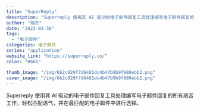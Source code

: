 ```yaml
---
title: "SuperReply"
description: "Superreply 使用其 AI 驱动的电子邮件回复工具处理编写电子邮件回复的所有艰苦工作。轻松匹配语气，并在最匹配的"
author: "瑞东"
date: "2023-03-30"
tags:
  - "电子邮件"
categories: 电子邮件
series: "application"
website_link: "https://superreply.co/"
color: "#666"

thumb_image: "/img/6b2c029f7d6481dc4b47b9b9f980ebb2.png"
cover_image: "/img/6b2c029f7d6481dc4b47b9b9f980ebb2.png"
---
```


Superreply 使用其 AI 驱动的电子邮件回复工具处理编写电子邮件回复的所有艰苦工作。轻松匹配语气，并在最匹配的电子邮件中进行选择。 